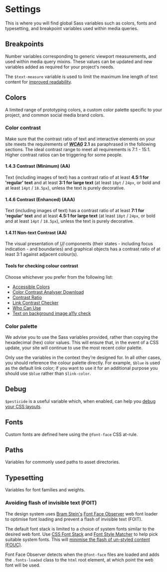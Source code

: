 # Settings

This is where you will find global Sass variables such as colors, fonts and typesetting, and breakpoint variables used within media queries.

## Breakpoints

Number variables corresponding to generic viewport measurements, and used within media query mixins. These values can be updated and new variables added as required for your project's needs.

The `$text-measure` variable is used to limit the maximum line length of text content for [improved readability](http://webtypography.net/2.1.2).

## Colors

A limited range of prototyping colors, a custom color palette specific to your project, and common social media brand colors.

### Color contrast

Make sure that the contrast ratio of text and interactive elements on your site meets the requirements of **<dfn id="wcag"><abbr title="Web Content Accessibility Guidelines">WCAG</abbr></dfn> 2.1** as paraphrased in the following sections. The ideal contrast range to meet all requirements is 7:1 - 15:1. Higher contrast ratios can be triggering for some people.

#### 1.4.3 Contrast (Minimum) (AA)

Text (including images of text) has a contrast ratio of at least **4.5:1 for 'regular' text** and at least **3:1 for large text** (at least `18pt` / `24px`, or bold and at least `14pt` / `18.5px`), unless the text is purely decorative.

#### 1.4.6 Contrast (Enhanced) (AAA)

Text (including images of text) has a contrast ratio of at least **7:1 for 'regular' text** and at least **4.5:1 for large text** (at least `18pt` / `24px`, or bold and at least `14pt` / `18.5px`), unless the text is purely decorative.

#### 1.4.11 Non-text Contrast (AA)

The visual presentation of <dfn id="ui"><abbr title="user interface">UI</abbr></dfn> components (their states - including focus indication - and boundaries) and graphical objects has a contrast ratio of at least 3:1 against adjacent colour(s).

#### Tools for checking colour contrast

Choose whichever you prefer from the following list:

- [Accessible Colors](https://accessible-colors.com/)
- [Color Contrast Analyser Download](https://www.tpgi.com/cca-download/)
- [Contrast Ratio](https://contrast-ratio.com/)
- [Link Contrast Checker](https://webaim.org/resources/linkcontrastchecker/)
- [Who Can Use](https://whocanuse.com/)
- [Text on background image a11y check](https://www.brandwood.com/a11y/)

### Color palette

We advise you to use the Sass variables provided, rather than copying the hexadecimal (hex) color values. This will ensure that, in the event of a CSS update, your site will continue to use the most recent color palette.

Only use the variables in the context they’re designed for. In all other cases, you should reference the colour palette directly. For example, `$blue` is used as the default link color; if you want to use it for an additional purpose you should use `$blue` rather than `$link-color`.

<colors src="guidelines/colours.json" />

## Debug

`$pesticide` is a useful variable which, when enabled, can help you [debug your CSS layouts](https://github.com/mrmrs/pesticide).

## Fonts

Custom fonts are defined here using the `@font-face` CSS at-rule.

## Paths

Variables for commonly used paths to asset directories.

## Typesetting

Variables for font families and weights.

### Avoiding flash of invisible text (FOIT)

The design system uses [Bram Stein's](https://github.com/bramstein) [Font Face Observer](https://fontfaceobserver.com/) web font loader to optimise font loading and prevent a flash of invisible text (FOIT).

The default font stack is limited to a choice of system fonts similar to the desired web font. Use [CSS Font Stack](https://www.cssfontstack.com/) and [Font Style Matcher](https://meowni.ca/font-style-matcher/) to help pick suitable system fonts. This will [minimise the flash of un-styled content (FOUC)](https://helenvholmes.com/writing/type-is-your-right/).

Font Face Observer detects when the `@font-face` files are loaded and adds the `.fonts-loaded` class to the `html` root element, at which point the web font will be used.